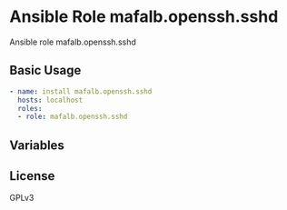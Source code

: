 # Ansible Role mafalb.openssh.sshd

Ansible role mafalb.openssh.sshd

## Basic Usage

```yaml
- name: install mafalb.openssh.sshd
  hosts: localhost
  roles:
  - role: mafalb.openssh.sshd
```

## Variables

## License

GPLv3

